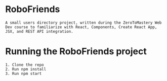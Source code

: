 # RoboFriends
    A small users directory project, written during the ZeroToMastery Web Dev course to familiarize with React, Components, Create React App, JSX, and REST API integration.

# Running the RoboFriends project
    1. Clone the repo
    2. Run npm install
    3. Run npm start